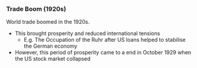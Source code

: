 ### Trade Boom (1920s)

World trade boomed in the 1920s.

- This brought prosperity and reduced international tensions
    - E.g. The Occupation of the Ruhr after US loans helped to stabilise the German economy
- However, this period of prosperity came to a end in October 1929 when the US stock market collapsed

